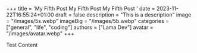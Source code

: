 +++
title = 'My Fifth Post My Fifth Post My Fifth Post '
date = 2023-11-22T16:55:24+01:00
draft = false
description = "This is a description"
image = "/images/5s.webp"
imageBig = "/images/5b.webp"
categories = ["general", "life", "coding"]
authors = ["Lama Dev"]
avatar = "/images/avatar.webp"
+++

Test Content